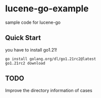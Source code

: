 # lucene-go-example

sample code for lucene-go

## Quick Start

you have to install go1.21!

```shell
go install golang.org/dl/go1.21rc2@latest
go1.21rc2 download
```

## TODO

Improve the directory information of cases
